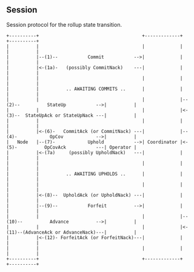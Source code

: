## Session
Session protocol for the rollup state transition.

    +----------+                                      +-------------+                                      +----------+ 
    |          |                                      |             |                                      |          |
    |          |--(1)--           Commit           -->|             |                                      |          |
    |          |<-(1a)-   (possibly CommitNack)    ---|             |                                      |          |
    |          |                                      |             |                                      |          |
    |          |          .. AWAITING COMMITS ..      |             |                                      |          |
    |          |                                      |             |--(2)--          StateUp           -->|          |
    |          |                                      |             |<-(3)--  StateUpAck or StateUpNack ---|          | 
    |          |                                      |             |                                      |          |
    |          |<-(6)-   CommitAck (or CommitNack) ---|             |--(4)-            OpCov            -->|          |
    |   Node   |--(7)-            Uphold           -->| Coordinator |<-(5)-          OpCovAck           ---| Operator |
    |          |<-(7a)     (possibly UpholdNack)   ---|             |                                      |          |
    |          |                                      |             |                                      |          |
    |          |          .. AWAITING UPHOLDS ..      |             |                                      |          |
    |          |                                      |             |                                      |          |
    |          |<-(8)--  UpholdAck (or UpholdNack) ---|             |                                      |          |
    |          |--(9)--           Forfeit          -->|             |                                      |          |
    |          |                                      |             |--(10)--          Advance          -->|          |
    |          |                                      |             |<-(11)--(AdvanceAck or AdvanceNack)---|          | 
    |          |<-(12)- ForfeitAck (or ForfeitNack)---|             |                                      |          |
    |          |                                      |             |                                      |          |
    +----------+                                      +-------------+                                      +----------+ 